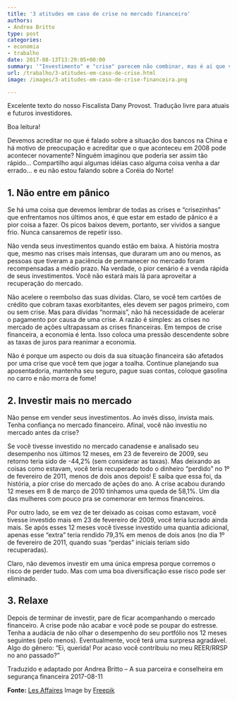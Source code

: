 ```yaml
---
title: '3 atitudes em caso de crise no mercado financeiro'
authors:
- Andrea Britto
type: post
categories:
- economia
- trabalho
date: 2017-08-13T13:29:05+00:00
summary: '"Investimento" e "crise" parecem não combinar, mas é aí que você se engana. Conheça 3 atitudes em caso de crise no mercado financeiro.'
url: /trabalho/3-atitudes-em-caso-de-crise.html
image: /images/3-atitudes-em-caso-de-crise-financeira.png

---
```

Excelente texto do nosso Fiscalista Dany Provost. Tradução livre para atuais e futuros investidores.

Boa leitura!

Devemos acreditar no que é falado sobre a situação dos bancos na China e há motivo de preocupação e acreditar que o que aconteceu em 2008 pode acontecer novamente? Ninguém imaginou que poderia ser assim tão rápido&#8230; Compartilho aqui algumas idéias caso alguma coisa venha a dar errado&#8230; e eu não estou falando sobre a Coréia do Norte!

## 1. Não entre em pânico

Se há uma coisa que devemos lembrar de todas as crises e &#8220;crisezinhas&#8221; que enfrentamos nos últimos anos, é que estar em estado de pânico é a pior coisa a fazer. Os picos baixos devem, portanto, ser vividos a sangue frio. Nunca cansaremos de repetir isso.

Não venda seus investimentos quando estão em baixa. A história mostra que, mesmo nas crises mais intensas, que duraram um ano ou menos, as pessoas que tiveram a paciência de permanecer no mercado foram recompensadas a médio prazo. Na verdade, o pior cenário é a venda rápida de seus investimentos. Você não estará mais lá para aproveitar a recuperação do mercado.

Não acelere o reembolso das suas dívidas. Claro, se você tem cartões de crédito que cobram taxas exorbitantes, eles devem ser pagos primeiro, com ou sem crise. Mas para dívidas &#8220;normais&#8221;, não há necessidade de acelerar o pagamento por causa de uma crise. A razão é simples: as crises no mercado de ações ultrapassam as crises financeiras. Em tempos de crise financeira, a economia é lenta. Isso coloca uma pressão descendente sobre as taxas de juros para reanimar a economia.

Não é porque um aspecto ou dois da sua situação financeira são afetados por uma crise que você tem que jogar a toalha. Continue planejando sua aposentadoria, mantenha seu seguro, pague suas contas, coloque gasolina no carro e não morra de fome!

## 2. Investir mais no mercado

Não pense em vender seus investimentos. Ao invés disso, invista mais. Tenha confiança no mercado financeiro. Afinal, você não investiu no mercado antes da crise?

Se você tivesse investido no mercado canadense e analisado seu desempenho nos últimos 12 meses, em 23 de fevereiro de 2009, seu retorno teria sido de -44,2% (sem considerar as taxas). Mas deixando as coisas como estavam, você teria recuperado todo o dinheiro &#8220;perdido&#8221; no 1º de fevereiro de 2011, menos de dois anos depois! E saiba que essa foi, da história, a pior crise do mercado de ações do ano. A crise acabou durando 12 meses em 8 de março de 2010 tínhamos uma queda de 58,1%. Um dia das mulheres com pouco pra se comemorar em termos financeiros.

Por outro lado, se em vez de ter deixado as coisas como estavam, você tivesse investido mais em 23 de fevereiro de 2009, você teria lucrado ainda mais. Se após esses 12 meses você tivesse investido uma quantia adicional, apenas esse &#8220;extra&#8221; teria rendido 79,3% em menos de dois anos (no dia 1º de fevereiro de 2011, quando suas &#8220;perdas&#8221; iniciais teriam sido recuperadas).

Claro, não devemos investir em uma única empresa porque corremos o risco de perder tudo. Mas com uma boa diversificação esse risco pode ser eliminado.

## 3. Relaxe

Depois de terminar de investir, pare de ficar acompanhando o mercado financeiro. A crise pode não acabar e você pode se poupar do estresse. Tenha a audácia de não olhar o desempenho do seu portfólio nos 12 meses seguintes (pelo menos). Eventualmente, você terá uma surpresa agradável. Algo do gênero: &#8220;Ei, querida! Por acaso você contribuiu no meu REER/RRSP no ano passado?&#8221;

Traduzido e adaptado por Andrea Britto – A sua parceira e conselheira em segurança financeira
2017-08-11

**Fonte:** <a href="http://www.lesaffaires.com/blogues/dany-provost/3-choses-a-faire-en-cas-de-crise-boursiere/596504" target="_blank" rel="noopener">Les Affaires</a>
Image by <a href="https://www.freepik.com/free-photo/crop-sporty-man-walking-upstairs_1759032.htm#query=man%20stairs&position=17&from_view=search&track=ais&uuid=0462ebdc-dfd7-4f01-a46e-e4775468210e">Freepik</a>
